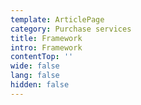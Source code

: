 ```yaml
---
template: ArticlePage
category: Purchase services
title: Framework
intro: Framework
contentTop: ''
wide: false
lang: false
hidden: false
---
```

